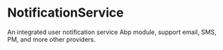 # NotificationService
An integrated user notification service Abp module, support email, SMS, PM, and more other providers.
